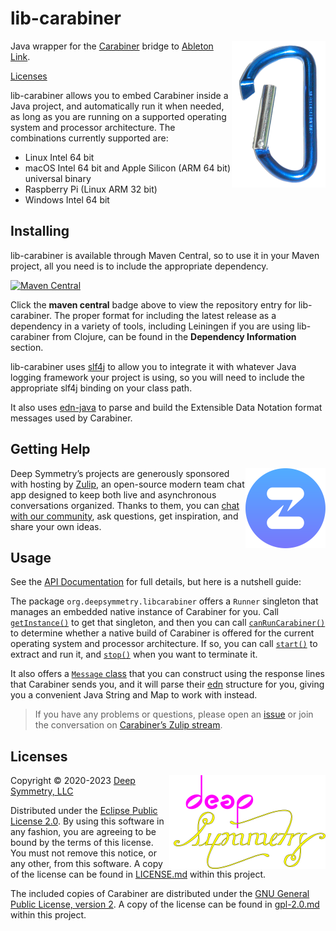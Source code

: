 # lib-carabiner

<img align="right" width="150" src="doc/assets/carabiner.png">

Java wrapper for the
[Carabiner](https://github.com/Deep-Symmetry/carabiner#carabiner)
bridge to [Ableton Link](https://www.ableton.com/en/link/).

[Licenses](#licenses)

lib-carabiner allows you to embed Carabiner inside a Java project, and
automatically run it when needed, as long as you are running on a
supported operating system and processor architecture. The combinations
currently supported are:

* Linux Intel 64 bit
* macOS Intel 64 bit and Apple Silicon (ARM 64 bit) universal binary
* Raspberry Pi (Linux ARM 32 bit)
* Windows Intel 64 bit

## Installing

lib-carabiner is available through Maven Central, so to use it in your
Maven project, all you need is to include the appropriate dependency.

[![Maven Central](https://maven-badges.herokuapp.com/maven-central/org.deepsymmetry/lib-carabiner/badge.svg)](https://maven-badges.herokuapp.com/maven-central/org.deepsymmetry/lib-carabiner)

Click the **maven central** badge above to view the repository entry
for lib-carabiner. The proper format for including the latest release as a
dependency in a variety of tools, including Leiningen if you are using
lib-carabiner from Clojure, can be found in the **Dependency Information**
section.

lib-carabiner uses [slf4j](http://www.slf4j.org/manual.html) to allow
you to integrate it with whatever Java logging framework your project
is using, so you will need to include the appropriate slf4j binding on
your class path.

It also uses [edn-java](https://github.com/bpsm/edn-java#edn-java) to
parse and build the Extensible Data Notation format messages used by
Carabiner.

## Getting Help

<a href="http://zulip.com"><img align="right" alt="Zulip logo"
 src="doc/assets/zulip-icon-circle.svg" width="128" height="128"></a>

Deep Symmetry&rsquo;s projects are generously sponsored with hosting
by <a href="https://zulip.com">Zulip</a>, an open-source modern team
chat app designed to keep both live and asynchronous conversations
organized. Thanks to them, you can <a
href="https://deep-symmetry.zulipchat.com/#narrow/stream/278354-carabiner">chat
with our community</a>, ask questions, get inspiration, and share your
own ideas.

## Usage

See the [API Documentation](http://deepsymmetry.org/lib-carabiner/apidocs/)
for full details, but here is a nutshell guide:

The package `org.deepsymmetry.libcarabiner` offers a `Runner` singleton
that manages an embedded native instance of Carabiner for you. Call
[`getInstance()`](https://deepsymmetry.org/lib-carabiner/apidocs/org/deepsymmetry/libcarabiner/Runner.html#getInstance())
to get that singleton, and then you can call
[`canRunCarabiner()`](https://deepsymmetry.org/lib-carabiner/apidocs/org/deepsymmetry/libcarabiner/Runner.html#canRunCarabiner())
to determine whether a native build of Carabiner is offered for the
current operating system and processor architecture. If so, you can call
[`start()`](https://deepsymmetry.org/lib-carabiner/apidocs/org/deepsymmetry/libcarabiner/Runner.html#start())
to extract and run it, and
[`stop()`](https://deepsymmetry.org/lib-carabiner/apidocs/org/deepsymmetry/libcarabiner/Runner.html#stop())
when you want to terminate it.

It also offers a [`Message`
class](https://deepsymmetry.org/lib-carabiner/apidocs/org/deepsymmetry/libcarabiner/Message.html)
that you can construct using the response lines that Carabiner sends
you, and it will parse their
[edn](https://github.com/edn-format/edn#edn) structure for you, giving
you a convenient Java String and Map to work with instead.

> If you have any problems or questions, please open an
> [issue](https://github.com/Deep-Symmetry/lib-carabiner/issues) or join
> the conversation on [Carabiner&rsquo;s Zulip
> stream](https://deep-symmetry.zulipchat.com/#narrow/stream/278354-carabiner).


## Licenses

<a href="http://deepsymmetry.org"><img align="right" alt="Deep Symmetry"
 src="doc/assets/DS-logo-github.png" width="250" height="150"></a>

Copyright © 2020-2023 [Deep Symmetry, LLC](http://deepsymmetry.org)

Distributed under the [Eclipse Public License
2.0](https://opensource.org/licenses/EPL-2.0). By using this software
in any fashion, you are agreeing to be bound by the terms of this
license. You must not remove this notice, or any other, from this
software. A copy of the license can be found in
[LICENSE.md](https://github.com/Deep-Symmetry/lib-carabiner/blob/master/LICENSE.md)
within this project.

The included copies of Carabiner are distributed under the [GNU
General Public License, version
2](https://opensource.org/licenses/GPL-2.0). A copy of the license can be found in
[gpl-2.0.md](https://github.com/Deep-Symmetry/lib-carabiner/blob/master/gpl-2.0.md)
within this project.
